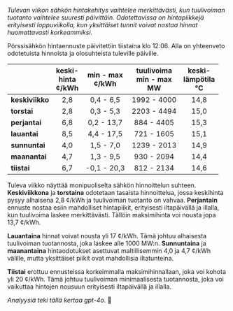 *Tulevan viikon sähkön hintakehitys vaihtelee merkittävästi, kun tuulivoiman tuotanto vaihtelee suuresti päivittäin. Odotettavissa on hintapiikkejä erityisesti loppuviikolla, kun yksittäiset tunnit voivat nostaa hinnat huomattavasti korkeammiksi.*

Pörssisähkön hintaennuste päivitettiin tiistaina klo 12:06. Alla on yhteenveto odotetuista hinnoista ja olosuhteista tuleville päiville.

|           | keski-<br>hinta<br>¢/kWh | min - max<br>¢/kWh | tuulivoima<br>min - max<br>MW | keski-<br>lämpötila<br>°C |
|:-------------|:----------------:|:----------------:|:-------------:|:-------------:|
| **keskiviikko** | 2,8 | 0,4 - 6,5 | 1992 - 4000 | 14,8 |
| **torstai**    | 2,8 | 0,3 - 5,3 | 2203 - 4494 | 15,0 |
| **perjantai**  | 6,8 | 0,2 - 13,7 | 884 - 4405 | 15,3 |
| **lauantai**   | 8,5 | 4,4 - 17,5 | 721 - 1605 | 15,1 |
| **sunnuntai**  | 4,0 | 1,5 - 7,0 | 1239 - 2013 | 14,9 |
| **maanantai**  | 4,7 | 1,3 - 9,5 | 930 - 2094 | 14,4 |
| **tiistai**    | 6,7 | -0,1 - 20,3 | 812 - 2134 | 14,6 |

Tuleva viikko näyttää monipuoliselta sähkön hinnoittelun suhteen. **Keskiviikkona** ja **torstaina** odotetaan tasaista hinnoittelua, jossa keskihinta pysyy alhaisena 2,8 ¢/kWh ja tuulivoiman tuotanto on vahvaa. **Perjantain** ennuste nostaa esiin mahdolliset hintapiikit, erityisesti iltapäivällä ja illalla, kun tuulivoima laskee merkittävästi. Tällöin maksimihinta voi nousta jopa 13,7 ¢/kWh.

**Lauantaina** hinnat voivat nousta yli 17 ¢/kWh. Tämä johtuu alhaisesta tuulivoiman tuotannosta, joka laskee alle 1000 MW:n. **Sunnuntaina** ja **maanantaina** hintaodotukset asettuvat maltillisemmin 4,0 ja 4,7 ¢/kWh välille, mutta yksittäiset piikit ovat mahdollisia iltatunteina. 

**Tiistai** erottuu ennusteissa korkeimmalla maksimihinnallaan, joka voi kohota yli 20 ¢/kWh. Tämä johtuu tuulivoiman minimaalisesta tuotannosta, joka voi vaikuttaa hintojen nousuun erityisesti iltapäivällä ja illalla.

*Analyysiä teki tällä kertaa gpt-4o.* 🍃
